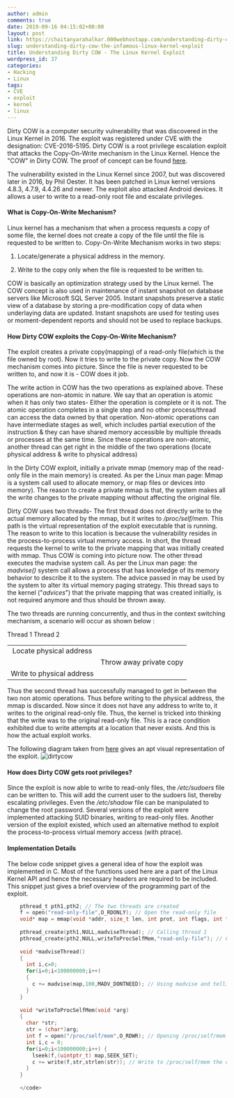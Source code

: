 ```yaml
---
author: admin
comments: true
date: 2019-09-16 04:15:02+00:00
layout: post
link: https://chaitanyarahalkar.000webhostapp.com/understanding-dirty-cow-the-infamous-linux-kernel-exploit/
slug: understanding-dirty-cow-the-infamous-linux-kernel-exploit
title: Understanding Dirty COW - The Linux Kernel Exploit
wordpress_id: 37
categories:
- Hacking
- Linux
tags:
- CVE
- exploit
- kernel
- linux
---
```




Dirty COW is a computer security vulnerability that was discovered in the Linux Kernel in 2016. The exploit was registered under CVE with the designation: CVE-2016-5195. Dirty COW is a root privilege escalation exploit that attacks the Copy-On-Write mechanism in the Linux Kernel. Hence the "COW" in Dirty COW. The proof of concept can be found [here](http://dirtycow.ninja).

The vulnerability existed in the Linux Kernel since 2007, but was discovered later in 2016, by Phil Oester. It has been patched in Linux kernel versions 4.8.3, 4.7.9, 4.4.26 and newer. The exploit also attacked Android devices. It allows a user to write to a read-only root file and escalate privileges.

#### What is Copy-On-Write Mechanism?


Linux kernel has a mechanism that when a process requests a copy of some file, the kernel does not create a copy of the file until the file is requested to be written to. Copy-On-Write Mechanism works in two steps:



  1. Locate/generate a physical address in the memory.


  2. Write to the copy only when the file is requested to be written to.


COW is basically an optimization strategy used by the Linux kernel. The COW concept is also used in maintenance of instant snapshot on database servers like Microsoft SQL Server 2005. Instant snapshots preserve a static view of a database by storing a pre-modification copy of data when underlaying data are updated. Instant snapshots are used for testing uses or moment-dependent reports and should not be used to replace backups.


#### How Dirty COW exploits the Copy-On-Write Mechanism?



The exploit creates a private copy(mapping) of a read-only file(which is the file owned by root). Now it tries to write to the private copy. Now the COW mechanism comes into picture. Since the file is never requested to be written to, and now it is - COW does it job.

The write action in COW has the two operations as explained above. These operations are non-atomic in nature. We say that an operation is atomic when it has only two states- Either the operation is complete or it is not. The atomic operation completes in a single step and no other process/thread can access the data owned by that operation. Non-atomic operations can have intermediate stages as well, which includes partial execution of the instruction & they can have shared memory accessible by multiple threads or processes at the same time. Since these operations are non-atomic, another thread can get right in the middle of the two operations (locate physical address & write to physical address)

In the Dirty COW exploit, initially a private mmap (memory map of the read-only file in the main memory) is created. As per the Linux man page: Mmap is a system call used to allocate memory, or map files or devices into memory). The reason to create a private mmap is that, the system makes all the write changes to the private mapping without affecting the original file.

Dirty COW uses two threads- The first thread does not directly write to the actual memory allocated by the mmap, but it writes to _/proc/self/mem_. This path is the virtual representation of the exploit executable that is running. The reason to write to this location is because the vulnerability resides in the process-to-process virtual memory access. In short, the thread requests the kernel to write to the private mapping that was initially created with mmap. Thus COW is coming into picture now. The other thread executes the madvise system call. As per the Linux man page:  the _madvise()_ system call allows a process that has knowledge of its memory behavior to describe it to the system. The advice passed in may be used by the system to alter its virtual memory paging strategy. This thread says to the kernel ("_advices_") that the private mapping that was created initially, is not required anymore and thus should be thrown away.

The two threads are running concurrently, and thus in the context switching mechanism, a scenario will occur as shown below :


<table >

<tr >
Thread 1
Thread 2
</tr>

<tbody >
<tr >

<td style="text-align:center" >Locate physical address
</td>

<td style="text-align:center" >
</td>
</tr>
<tr >

<td style="text-align:center" >
</td>

<td style="text-align:center" >Throw away private copy
</td>
</tr>
<tr >

<td style="text-align:center" >Write to physical address
</td>

<td style="text-align:center" >
</td>
</tr>
</tbody>
</table>


Thus the second thread has successfully managed to get in between the two non atomic operations. Thus before writing to the physical address, the mmap is discarded. Now since it does not have any address to write to, it writes to the original read-only file. Thus, the kernel is tricked into thinking that the write was to the original read-only file. This is a race condition exhibited due to write attempts at a location that never exists. And this is how the actual exploit works.


The following diagram taken from [here](https://www.cs.toronto.edu/~arnold/427/18s/427_18S/indepth/dirty-cow/demo.html) gives an apt visual representation of the exploit. ![dirtycow](https://chaitanyarahalkar.000webhostapp.com/wp-content/uploads/2019/06/dirtycow.png)


#### How does Dirty COW gets root privileges?


Since the exploit is now able to write to read-only files, the _/etc/sudoers_ file can be   written to. This will add the current user to the sudoers list, thereby escalating privileges. Even the _/etc/shadow_ file can be manipulated to change the root password.  Several versions of the exploit were implemented attacking SUID binaries, writing to read-only files. Another version of the exploit existed, which used an alternative method to exploit the process-to-process virtual memory access (with ptrace).


#### Implementation Details


The below code snippet gives a general idea of how the exploit was implemented in C. Most of the functions used here are a part of the Linux Kernel API and hence the necessary headers are required to be included. This snippet just gives a brief overview of the programming part of the exploit.

```C    
    pthread_t pth1,pth2; // The two threads are created
    f = open("read-only-file",O_RDONLY); // Open the read-only file
    void* map = mmap(void *addr, size_t len, int prot, int flags, int fd, off_t offset); // Memory map is created
    
    pthread_create(pth1,NULL,madviseThread); // Calling thread 1
    pthread_create(pth2,NULL,writeToProcSelfMem,"read-only-file"); // Calling thread 2
    
    void *madviseThread()
    {
      int i,c=0;
      for(i=0;i<100000000;i++)
      {
        c += madvise(map,100,MADV_DONTNEED); // Using madvise and telling the kernel that the allocated space is no longer needed
      }
    }
    
    void *writeToProcSelfMem(void *arg)
    {
      char *str;
      str = (char*)arg;
      int f = open("/proc/self/mem",O_RDWR); // Opening /proc/self/mem in read-write mode
      int i,c = 0;
      for(i=0;i<100000000;i++) {
        lseek(f,(uintptr_t) map,SEEK_SET);
        c += write(f,str,strlen(str)); // Write to /proc/self/mem the contents of str
      }
    }
    
    </code>

```


#### 






